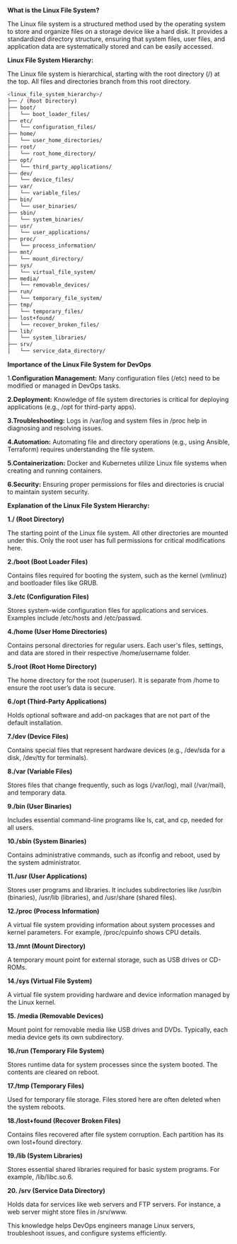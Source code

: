 **What is the Linux File System?**

The Linux file system is a structured method used by the operating system to store and organize files on a storage device like a hard disk. It provides a standardized directory structure, ensuring that system files, user files, and application data are systematically stored and can be easily accessed.

**Linux File System Hierarchy:**

The Linux file system is hierarchical, starting with the root directory (/) at the top. All files and directories branch from this root directory.

```bash
<linux_file_system_hierarchy>/
├── / (Root Directory)
├── boot/
│   └── boot_loader_files/
├── etc/
│   └── configuration_files/
├── home/
│   └── user_home_directories/
├── root/
│   └── root_home_directory/
├── opt/
│   └── third_party_applications/
├── dev/
│   └── device_files/
├── var/
│   └── variable_files/
├── bin/
│   └── user_binaries/
├── sbin/
│   └── system_binaries/
├── usr/
│   └── user_applications/
├── proc/
│   └── process_information/
├── mnt/
│   └── mount_directory/
├── sys/
│   └── virtual_file_system/
├── media/
│   └── removable_devices/
├── run/
│   └── temporary_file_system/
├── tmp/
│   └── temporary_files/
├── lost+found/
│   └── recover_broken_files/
├── lib/
│   └── system_libraries/
├── srv/
│   └── service_data_directory/
```

**Importance of the Linux File System for DevOps**

1.**Configuration Management:** Many configuration files (/etc) need to be modified or managed in DevOps tasks.

**2.Deployment:** Knowledge of file system directories is critical for deploying applications (e.g., /opt for third-party apps).

**3.Troubleshooting:** Logs in /var/log and system files in /proc help in diagnosing and resolving issues.

**4.Automation:** Automating file and directory operations (e.g., using Ansible, Terraform) requires understanding the file system.

**5.Containerization:** Docker and Kubernetes utilize Linux file systems when creating and running containers.

**6.Security:** Ensuring proper permissions for files and directories is crucial to maintain system security.

**Explanation of the Linux File System Hierarchy:**

**1./ (Root Directory)**

The starting point of the Linux file system. All other directories are mounted under this. Only the root user has full 
permissions for critical modifications here.

**2./boot (Boot Loader Files)**

Contains files required for booting the system, such as the kernel (vmlinuz) and bootloader files like GRUB.
    
**3./etc (Configuration Files)**

Stores system-wide configuration files for applications and services. Examples include /etc/hosts and /etc/passwd.
    
**4./home (User Home Directories)**

Contains personal directories for regular users. Each user's files, settings, and data are stored in their respective 
/home/username folder.

**5./root (Root Home Directory)**

The home directory for the root (superuser). It is separate from /home to ensure the root user’s data is secure.

**6./opt (Third-Party Applications)**

Holds optional software and add-on packages that are not part of the default installation.
    
**7./dev (Device Files)**

Contains special files that represent hardware devices (e.g., /dev/sda for a disk, /dev/tty for terminals).
    
**8./var (Variable Files)**

Stores files that change frequently, such as logs (/var/log), mail (/var/mail), and temporary data.

**9./bin (User Binaries)**

Includes essential command-line programs like ls, cat, and cp, needed for all users.
     
**10./sbin (System Binaries)**

Contains administrative commands, such as ifconfig and reboot, used by the system administrator.
  
**11./usr (User Applications)**

Stores user programs and libraries. It includes subdirectories like /usr/bin (binaries), /usr/lib (libraries), and 
/usr/share (shared files).

**12./proc (Process Information)**

A virtual file system providing information about system processes and kernel parameters. For example, /proc/cpuinfo 
shows CPU details.
     
**13./mnt (Mount Directory)**

A temporary mount point for external storage, such as USB drives or CD-ROMs.

**14./sys (Virtual File System)**

A virtual file system providing hardware and device information managed by the Linux kernel.
     
**15. /media (Removable Devices)**

Mount point for removable media like USB drives and DVDs. Typically, each media device gets its own subdirectory.
      
**16./run (Temporary File System)**

Stores runtime data for system processes since the system booted. The contents are cleared on reboot.
     
**17./tmp (Temporary Files)**

Used for temporary file storage. Files stored here are often deleted when the system reboots.

**18./lost+found (Recover Broken Files)**

Contains files recovered after file system corruption. Each partition has its own lost+found directory.

**19./lib (System Libraries)**

Stores essential shared libraries required for basic system programs. For example, /lib/libc.so.6.
     
 **20. /srv (Service Data Directory)**

Holds data for services like web servers and FTP servers. For instance, a web server might store files in /srv/www.

This knowledge helps DevOps engineers manage Linux servers, troubleshoot issues, and configure systems efficiently.
